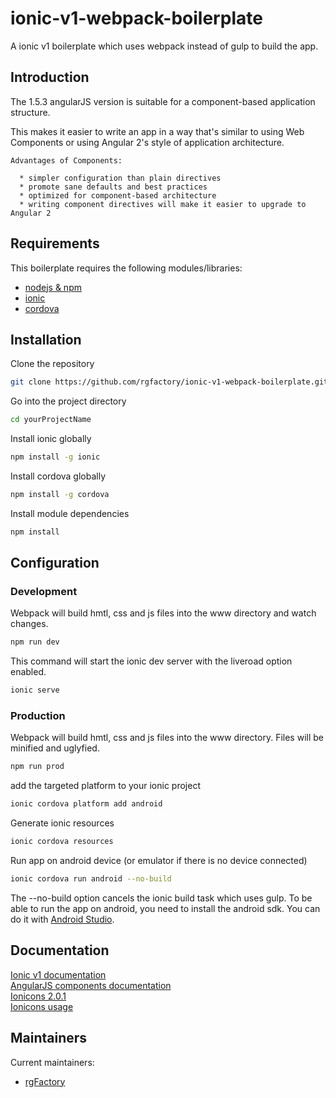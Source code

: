 # ionic-v1-webpack-boilerplate
A ionic v1 boilerplate which uses webpack instead of gulp to build the app.

## Introduction

The 1.5.3 angularJS version is suitable for a component-based application structure.  

This makes it easier to write an app in a way that's similar to using Web Components or using Angular 2's style of application architecture.
                                
    Advantages of Components:
                                
      * simpler configuration than plain directives
      * promote sane defaults and best practices
      * optimized for component-based architecture
      * writing component directives will make it easier to upgrade to Angular 2


## Requirements

This boilerplate requires the following modules/libraries:

* [nodejs & npm](https://www.npmjs.com/get-npm)
* [ionic](https://github.com/ionic-team/ionic-v1)
* [cordova](https://github.com/apache/cordova-cli)

## Installation

Clone the repository
```sh
git clone https://github.com/rgfactory/ionic-v1-webpack-boilerplate.git yourProjectName
```
Go into the project directory
```sh
cd yourProjectName
```
Install ionic globally
```sh
npm install -g ionic
```
Install cordova globally
```sh
npm install -g cordova
```
Install module dependencies
```sh
npm install
```

## Configuration

### Development

Webpack will build hmtl, css and js files into the www directory and watch changes.
```sh
npm run dev
```
This command will start the ionic dev server with the liveroad option enabled.
```sh
ionic serve
```

### Production

Webpack will build hmtl, css and js files into the www directory. Files will be minified and uglyfied.
```sh
npm run prod
```
add the targeted platform to your ionic project
```sh
ionic cordova platform add android
```
Generate ionic resources
```sh
ionic cordova resources
```
Run app on android device (or emulator if there is no device connected)
```sh
ionic cordova run android --no-build
```
The --no-build option cancels the ionic build task which uses gulp.
To be able to run the app on android, you need to install the android sdk. You can do it with [Android Studio](https://developer.android.com/studio/#downloads).

## Documentation
[Ionic v1 documentation](https://ionicframework.com/docs/v1/)  
[AngularJS components documentation](https://code.angularjs.org/1.5.3/docs/guide/component)  
[Ionicons 2.0.1](https://ionicons.com/v2/)  
[Ionicons usage](https://github.com/ionic-team/ionicons#user-content-basic-usage-1)

<!-- ## Troubleshooting/Issues -->

<!-- ## FAQ -->

## Maintainers

Current maintainers:

* [rgFactory](https://github.com/rgfactory)

<!-- ## Development -->

<!-- ## License -->
